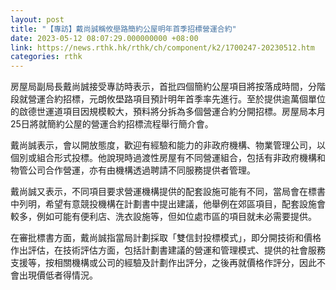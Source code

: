 ```yaml
---
layout: post
title: "【專訪】戴尚誠稱攸壆路簡約公屋明年首季招標營運合約"
date: 2023-05-12 08:07:29.000000000 +08:00
link: https://news.rthk.hk/rthk/ch/component/k2/1700247-20230512.htm
categories: rthk
---
```


房屋局副局長戴尚誠接受專訪時表示，首批四個簡約公屋項目將按落成時間，分階段就營運合約招標，元朗攸壆路項目預計明年首季率先進行。至於提供逾萬個單位的啟德世運道項目因規模較大，預料將分拆為多個營運合約分開招標。房屋局本月25日將就簡約公屋的營運合約招標流程舉行簡介會。

戴尚誠表示，會以開放態度，歡迎有經驗和能力的非政府機構、物業管理公司，以個別或組合形式投標。他說現時過渡性房屋有不同營運組合，包括有非政府機構和物管公司合作營運，亦有由機構透過聘請不同服務提供者管理。

戴尚誠又表示，不同項目要求營運機構提供的配套設施可能有不同，當局會在標書中列明，希望有意競投機構在計劃書中提出建議，他舉例在郊區項目，配套設施會較多，例如可能有便利店、洗衣設施等，但如位處市區的項目就未必需要提供。

在審批標書方面，戴尚誠指當局計劃採取「雙信封投標模式」，即分開技術和價格作出評估，在技術評估方面，包括計劃書建議的營運和管理模式、提供的社會服務支援等，按相關機構或公司的經驗及計劃作出評分，之後再就價格作評分，因此不會出現價低者得情況。
